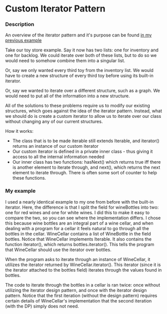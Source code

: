 # Custom Iterator Pattern

### Description
An overview of the iterator pattern and it's purpose can be found [in my previous example](https://github.com/jaycoh/Iterator-Pattern-Built-In)

Take our toy store example. Say it now has two lists: one for inventory and one for backlog. We could iterate over both of these
lists, but to do so we would need to somehow combine them into a singular list.

Or, say we only wanted every third toy from the inventory list. We would have to create a new structure of every third toy before
using its built-in iterator.

Or, say we wanted to iterate over a different structure, such as a graph. We would need to put all of the information into
a new structure.

All of the solutions to these problems require us to modify our existing structures, which goes against the idea of the
iterator pattern. Instead, what we should do is create a custom iterator to allow us to iterate over our class without
changing any of our current structures.

How it works:
- The class that is to be made iterable still extends Iterable<Item>, and iterator() returns an instance of our custom iterator
- Our custom iterator is defined in a private inner class - thus giving it access to all the internal information needed
- Our inner class has two functions: hasNext() which returns true iff there is another element to iterate through, and
next(), which returns the next element to iterate through. There is often some sort of counter to help these functions.
 
### My example

I used a nearly identical example to my one from before with the built-in iterator. Here, the difference is that I split
the field for wineBottles into two: one for red wines and one for white wines. I did this to make it easy to compare the two, so you can see
where the implementation differs.
I chose this because wine bottles are an integral part of a wine cellar, and when dealing with a program for a cellar it feels natural to go through all the bottles in the cellar. WineCellar contains a list of WineBottle in the field bottles. Notice that WineCellar implements Iterable<WineBottle>. It also contains the function iterator(), which returns bottles.iterator(). This tells the program that WineCellar should use the iterator over bottles.
 
 When the program asks to iterate through an instance of WineCellar, it utilizes the iterator returned by WineCellar.iterator(). This iterator (since it is the iterator attached to the bottles field) iterates through the values found in bottles.
 
The code to iterate through the bottles in a cellar is ran twice: once without utilizing the iterator design pattern, and once with the iterator design pattern. Notice that the first iteration (without the design pattern) requires certain details of WineCellar's implementation that the second iteration (with the DP) simply does not need. 
